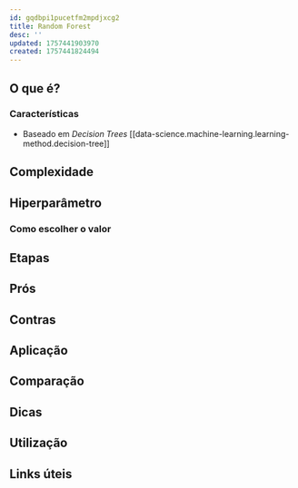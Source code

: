 ```yaml
---
id: gqdbpi1pucetfm2mpdjxcg2
title: Random Forest
desc: ''
updated: 1757441903970
created: 1757441824494
---
```


## O que é?

### Características

- Baseado em _Decision Trees_ [[data-science.machine-learning.learning-method.decision-tree]]

## Complexidade

## Hiperparâmetro

### Como escolher o valor

## Etapas

## Prós

## Contras

## Aplicação

## Comparação

## Dicas

## Utilização

## Links úteis
